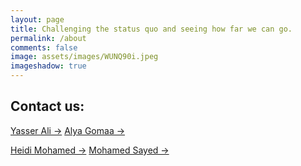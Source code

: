 ```yaml
---
layout: page
title: Challenging the status quo and seeing how far we can go.
permalink: /about
comments: false
image: assets/images/WUNQ90i.jpeg
imageshadow: true
---
```


<h2>Contact us:</h2>


<a target="_blank" href="https://www.linkedin.com/in/yasser-ali-264884143/" class="btn btn-dark"> Yasser Ali &rarr;</a> <a target="_blank" href="https://www.linkedin.com/in/alyagomaa/" class="btn btn-dark"> Alya Gomaa &rarr;</a>

<a target="_blank" href="https://bootstrapstarter.com/bootstrap-templates/jekyll-theme-memoirs/" class="btn btn-dark"> Heidi Mohamed &rarr;</a>  <a target="_blank" href="https://www.linkedin.com/in/flex0geek/" class="btn btn-dark"> Mohamed Sayed &rarr;</a>
